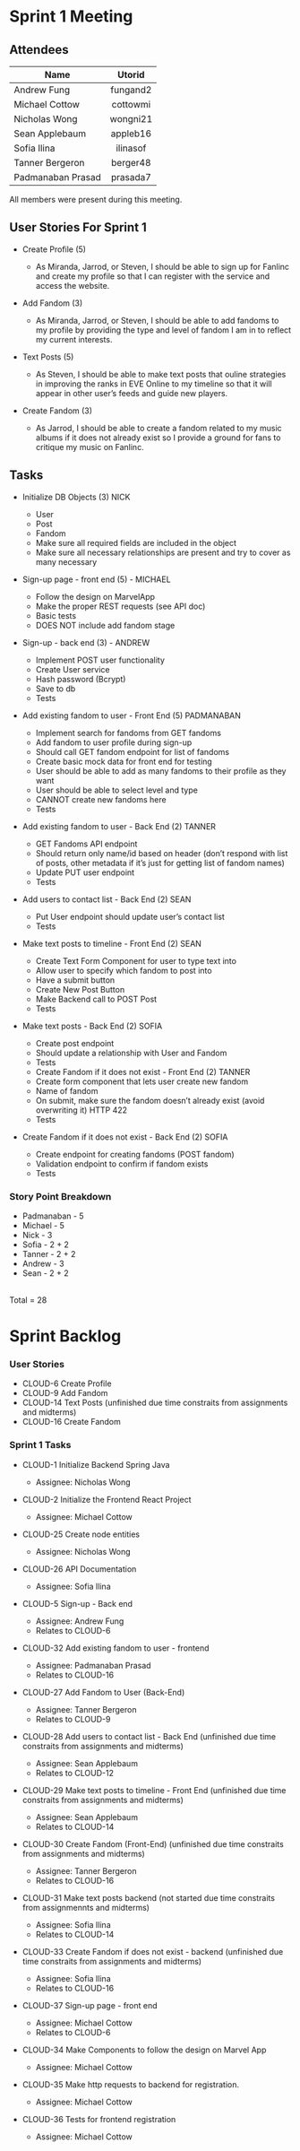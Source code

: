 # Sprint 1 Meeting

## Attendees

| Name              | Utorid       |
| ----------------- |:------------:|
| Andrew Fung       | fungand2     |
| Michael Cottow    | cottowmi     |
| Nicholas Wong     | wongni21     |
| Sean Applebaum    | appleb16     |
| Sofia Ilina       | ilinasof     |
| Tanner Bergeron   | berger48     |
| Padmanaban Prasad | prasada7     |

All members were present during this meeting.

## User Stories For Sprint 1
- Create Profile (5)
    - As Miranda, Jarrod, or Steven, I should be able to sign up for Fanlinc and create my profile so that I can 
    register with the service and access the website.

- Add Fandom (3)
    - As Miranda, Jarrod, or Steven, I should be able to add fandoms to my profile by providing the type and level of fandom I am in to reflect my current interests.

- Text Posts (5)
    - As Steven, I should be able to make text posts that ouline strategies in improving the ranks in EVE Online to my timeline so that it will appear in other user’s feeds and guide new players.

- Create Fandom (3)
    - As Jarrod, I should be able to create a fandom related to my music albums if it does not already exist so I provide a ground for fans to critique my music on Fanlinc.

## Tasks
 
* Initialize DB Objects (3) NICK
    * User
    * Post
    * Fandom
    * Make sure all required fields are included in the object
    * Make sure all necessary relationships are present and try to cover as many necessary

* Sign-up page - front end (5) - MICHAEL
    * Follow the design on MarvelApp
    * Make the proper REST requests (see API doc)
    * Basic tests
    * DOES NOT include add fandom stage

* Sign-up - back end (3) - ANDREW
    * Implement POST user functionality
    * Create User service
    * Hash password (Bcrypt)
    * Save to db
    * Tests

* Add existing fandom to user - Front End (5) PADMANABAN
    * Implement search for fandoms from GET fandoms
    * Add fandom to user profile during sign-up
    * Should call GET fandom endpoint for list of fandoms
    * Create basic mock data for front end for testing
    * User should be able to add as many fandoms to their profile as they want
    * User should be able to select level and type
    * CANNOT create new fandoms here
    * Tests

* Add existing fandom to user - Back End (2) TANNER
    * GET Fandoms API endpoint
    * Should return only name/id based on header (don’t respond with list of posts, other metadata if it’s just for getting list of fandom names)
    * Update PUT user endpoint
    * Tests

* Add users to contact list - Back End (2) SEAN
    * Put User endpoint should update user’s contact list
    * Tests

* Make text posts to timeline - Front End (2) SEAN
    * Create Text Form Component for user to type text into
    * Allow user to specify which fandom to post into
    * Have a submit button
    * Create New Post Button
    * Make Backend call to POST Post
    * Tests

* Make text posts - Back End (2) SOFIA
    * Create post endpoint
    * Should update a relationship with User and Fandom
    * Tests
    * Create Fandom if it does not exist - Front End (2) TANNER
    * Create form component that lets user create new fandom
    * Name of fandom
    * On submit, make sure the fandom doesn’t already exist (avoid overwriting it) HTTP 422
    * Tests

* Create Fandom if it does not exist - Back End (2) SOFIA
    * Create endpoint for creating fandoms (POST fandom)
    * Validation endpoint to confirm if fandom exists
    * Tests

### Story Point Breakdown
- Padmanaban - 5 
- Michael - 5
- Nick - 3
- Sofia - 2 + 2
- Tanner - 2 + 2
- Andrew - 3
- Sean - 2 + 2 <br />
<br />
Total = 28

# Sprint Backlog
### User Stories
- CLOUD-6 Create Profile
- CLOUD-9 Add Fandom
- CLOUD-14 Text Posts (unfinished due time constraits from assignments and midterms)
- CLOUD-16 Create Fandom

### Sprint 1 Tasks
- CLOUD-1 Initialize Backend Spring Java
    - Assignee: Nicholas Wong

- CLOUD-2 Initialize the Frontend React Project
    - Assignee: Michael Cottow
    
- CLOUD-25 Create node entities
    - Assignee: Nicholas Wong
    
- CLOUD-26 API Documentation
    - Assignee: Sofia Ilina
    
- CLOUD-5 Sign-up - Back end
    - Assignee: Andrew Fung
    - Relates to CLOUD-6
    
- CLOUD-32 Add existing fandom to user - frontend
    - Assignee: Padmanaban Prasad
    - Relates to CLOUD-16
    
- CLOUD-27 Add Fandom to User (Back-End)
    - Assignee: Tanner Bergeron
    - Relates to CLOUD-9
    
- CLOUD-28 Add users to contact list - Back End (unfinished due time constraits from assignments and midterms)
    - Assignee: Sean Applebaum
    - Relates to CLOUD-12
    
- CLOUD-29 Make text posts to timeline - Front End (unfinished due time constraits from assignments and midterms)
    - Assignee: Sean Applebaum
    - Relates to CLOUD-14
    
- CLOUD-30 Create Fandom (Front-End) (unfinished due time constraits from assignments and midterms)
    - Assignee: Tanner Bergeron
    - Relates to CLOUD-16
    
- CLOUD-31 Make text posts backend (not started due time constraits from assignmennts and midterms)
    - Assignee: Sofia Ilina
    - Relates to CLOUD-14
    
- CLOUD-33 Create Fandom if does not exist - backend (unfinished due time constraits from assignments and midterms)
    - Assignee: Sofia Ilina
    - Relates to CLOUD-16
    
- CLOUD-37 Sign-up page - front end
    - Assignee: Michael Cottow
    - Relates to CLOUD-6
    
- CLOUD-34 Make Components to follow the design on Marvel App
    - Assignee: Michael Cottow

- CLOUD-35 Make http requests to backend for registration.
    - Assignee: Michael Cottow

- CLOUD-36 Tests for frontend registration
    - Assignee: Michael Cottow
